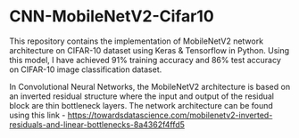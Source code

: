 # CNN-MobileNetV2-Cifar10
This repository contains the implementation of MobileNetV2 network architecture on CIFAR-10 dataset using Keras &amp; Tensorflow in Python. Using this model, I have achieved 91% training accuracy and 86% test accuracy on CIFAR-10 image classification dataset.

In Convolutional Neural Networks, the MobileNetV2 architecture is based on an inverted residual structure where the input and output of the residual block are thin bottleneck layers. The network architecture can be found using this link - https://towardsdatascience.com/mobilenetv2-inverted-residuals-and-linear-bottlenecks-8a4362f4ffd5
